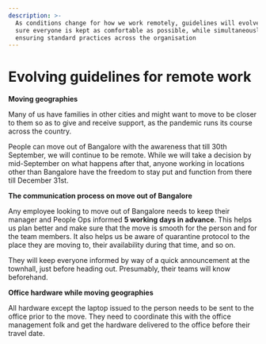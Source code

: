 ```yaml
---
description: >-
  As conditions change for how we work remotely, guidelines will evolve to make
  sure everyone is kept as comfortable as possible, while simultaneously
  ensuring standard practices across the organisation
---
```


# Evolving guidelines for remote work

**Moving geographies** 

Many of us have families in other cities and might want to move to be closer to them so as to give and receive support, as the pandemic runs its course across the country. 

People can move out of Bangalore with the awareness that till 30th September, we will continue to be remote.  While we will take a decision by mid-September on what happens after that, anyone working in locations other than Bangalore have the freedom to stay put and function from there till December 31st. 

**The communication process on move out of Bangalore**

Any employee looking to move out of Bangalore needs to keep their manager and People Ops informed **5 working days in advance**. This helps us plan better and make sure that the move is smooth for the person and for the team members. It also helps us be aware of quarantine protocol to the place they are moving to, their availability during that time, and so on. 

They will keep everyone informed by way of a quick announcement at the townhall, just before heading out. Presumably, their teams will know beforehand.  

**Office hardware while moving geographies**

All hardware except the laptop issued to the person needs to be sent to the office prior to the move. They need to coordinate this with the office management folk and get the hardware delivered to the office before their travel date. 




